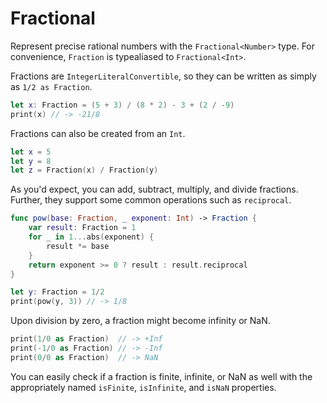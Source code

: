 # Fractional

Represent precise rational numbers with the `Fractional<Number>` type. For convenience, `Fraction` is typealiased to `Fractional<Int>`.

Fractions are `IntegerLiteralConvertible`, so they can be written as simply as `1/2 as Fraction`.

```swift
let x: Fraction = (5 + 3) / (8 * 2) - 3 + (2 / -9)
print(x) // -> -21/8
```

Fractions can also be created from an `Int`.
```swift
let x = 5
let y = 8
let z = Fraction(x) / Fraction(y)
```

As you'd expect, you can add, subtract, multiply, and divide fractions. Further, they support some common operations such as `reciprocal`.
```swift
func pow(base: Fraction, _ exponent: Int) -> Fraction {
    var result: Fraction = 1
    for _ in 1...abs(exponent) {
        result *= base
    }
    return exponent >= 0 ? result : result.reciprocal
}

let y: Fraction = 1/2
print(pow(y, 3)) // -> 1/8
```

Upon division by zero, a fraction might become infinity or NaN.
```swift
print(1/0 as Fraction)  // -> +Inf
print(-1/0 as Fraction) // -> -Inf
print(0/0 as Fraction)  // -> NaN
```

You can easily check if a fraction is finite, infinite, or NaN as well with the appropriately named `isFinite`, `isInfinite`, and `isNaN` properties.

